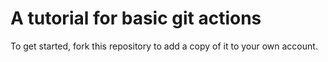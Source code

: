 # A tutorial for basic git actions
To get started, fork this repository to add a copy of it to your own account.

